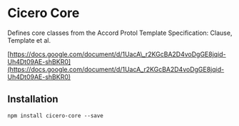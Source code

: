 # Cicero Core

Defines core classes from the Accord Protol Template Specification: Clause, Template et al.

[https://docs.google.com/document/d/1UacA\_r2KGcBA2D4voDgGE8jqid-Uh4Dt09AE-shBKR0](https://docs.google.com/document/d/1UacA_r2KGcBA2D4voDgGE8jqid-Uh4Dt09AE-shBKR0)

## Installation

```text
npm install cicero-core --save
```

